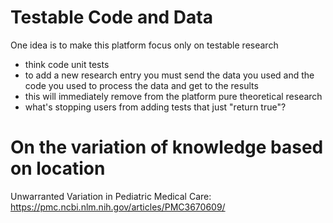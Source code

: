 # Testable Code and Data
One idea is to make this platform focus only on testable research
- think code unit tests
- to add a new research entry you must send the data you used and the code you used to process the data and get to the results
- this will immediately remove from the platform pure theoretical research
- what's stopping users from adding tests that just "return true"?

# On the variation of knowledge based on location
Unwarranted Variation in Pediatric Medical Care: https://pmc.ncbi.nlm.nih.gov/articles/PMC3670609/

